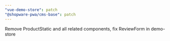 ```yaml
---
"vue-demo-store": patch
"@shopware-pwa/cms-base": patch
---
```


Remove ProductStatic and all related components, fix ReviewForm in demo-store
